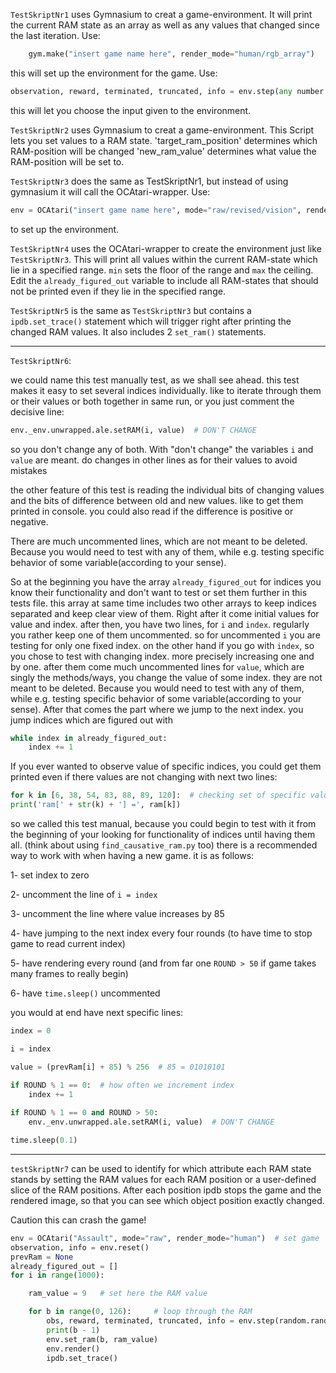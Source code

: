 `TestSkriptNr1` uses Gymnasium to creat a game-environment.
It will print the current RAM state as an array as well as any values that changed since the last iteration.
Use:
```python
    gym.make("insert game name here", render_mode="human/rgb_array")
```

this will set up the environment for the game.
Use:
```python
observation, reward, terminated, truncated, info = env.step(any number  between 0-8)
```

this will let you choose the input given to the environment.

`TestSkriptNr2` uses Gymnasium to creat a game-environment.
This Script lets you set values to a RAM state.
'target_ram_position' determines which RAM-position will be changed
'new_ram_value' determines what value the RAM-position will  be set to.

`TestSkriptNr3` does the same as TestSkriptNr1, but instead of using gymnasium it will call the OCAtari-wrapper.
Use:
```python
env = OCAtari("insert game name here", mode="raw/revised/vision", render_mode="human/rgb_array")
```

to set up the environment.

`TestSkriptNr4` uses the OCAtari-wrapper to create the environment just like `TestSkriptNr3`.
This will print all values within the current RAM-state which lie in a specified range.
`min` sets the floor of the range and `max` the ceiling. Edit the `already_figured_out` variable to include all RAM-states that should not be printed even if they lie in the specified range.

`TestSkriptNr5` is the same as `TestSkriptNr3` but contains a `ipdb.set_trace()` statement which will trigger right after printing the changed RAM values. It also includes 2 `set_ram()` statements. 
___
`TestSkriptNr6`:

we could name this test manually test, as we shall see ahead.
this test makes it easy to set several indices individually. like to iterate through them or their values or both
together in same run, or you just comment the decisive line:
```python
env._env.unwrapped.ale.setRAM(i, value)  # DON'T CHANGE
```
so you don't change any of both. With "don't change" the variables `i` and `value` are meant. do changes in other lines
as for their values to avoid mistakes

the other feature of this test is reading the individual bits of changing values and the bits of difference between
old and new values. like to get them printed in console. you could also read if the difference is positive or negative.

There are much uncommented lines, which are not meant to be deleted. Because you would need to test with any of them,
while e.g. testing specific behavior of some variable(according to your sense).

So at the beginning you have the array `already_figured_out` for indices you know their functionality and don't want to 
test or set them further in this tests file. this array at same time includes two other arrays to keep indices separated
and keep clear view of them.
Right after it come initial values for value and index. after then, you have two lines, for `i` and `index`. regularly 
you rather keep one of them uncommented. so for uncommented `i` you are testing for only one fixed index. on the other hand
if you go with `index`, so you chose to test with changing index. more precisely increasing one and by one.
after them come much uncommented lines for `value`, which are singly the methods/ways, you change the value of some
index. they are not meant to be deleted. Because you would need to test with any of them,
while e.g. testing specific behavior of some variable(according to your sense).
After that comes the part where we jump to the next index. you jump indices which are figured out with
```python
while index in already_figured_out:
    index += 1
```
If you ever wanted to observe value of specific indices, you could get them printed even if there values are not
changing with next two lines:
```python
for k in [6, 38, 54, 83, 88, 89, 120]:  # checking set of specific values
print('ram[' + str(k) + '] =', ram[k])
```

so we called this test manual, because you could begin to test with it from the beginning of your looking for
functionality of indices until having them all. (think about using `find_causative_ram.py` too)
there is a recommended way to work with when having a new game. it is as follows:

1- set index to zero

2- uncomment the line of `i = index`

3- uncomment the line where value increases by 85

4- have jumping to the next index every four rounds (to have time to stop game to read current index)

5- have rendering every round (and from far one `ROUND > 50` if game takes many frames to really begin)

6- have `time.sleep()` uncommented

you would at end have next specific lines:
```python
index = 0

i = index

value = (prevRam[i] + 85) % 256  # 85 = 01010101

if ROUND % 1 == 0:  # how often we increment index
    index += 1
    
if ROUND % 1 == 0 and ROUND > 50:
    env._env.unwrapped.ale.setRAM(i, value)  # DON'T CHANGE

time.sleep(0.1)
``` 

___
`testSkriptNr7` can be used to identify for which attribute each RAM state stands
by setting the RAM values for each RAM position or a user-defined slice of the
RAM positions. After each position ipdb stops the game and the rendered image, so
that you can see which object position exactly changed.

Caution this can crash the game!

```python
env = OCAtari("Assault", mode="raw", render_mode="human")  # set game
observation, info = env.reset()
prevRam = None
already_figured_out = []
for i in range(1000):

    ram_value = 9   # set here the RAM value

    for b in range(0, 126):     # loop through the RAM
        obs, reward, terminated, truncated, info = env.step(random.randint(0, 0))
        print(b - 1)
        env.set_ram(b, ram_value)
        env.render()
        ipdb.set_trace()
```
